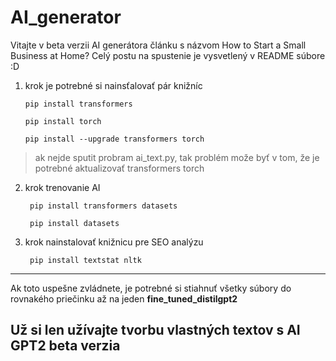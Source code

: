 # AI_generator
Vitajte v beta verzii AI generátora článku s názvom How to Start a Small Business at Home? Celý postu na spustenie je vysvetlený v README súbore :D

 1. krok je potrebné si nainsťalovať pár knižníc 

       
        pip install transformers
        
        pip install torch
        
        pip install --upgrade transformers torch
        

> ak nejde sputit probram ai_text.py, tak problém može byť v tom, že je potrebné aktualizovať transformers torch 


        
2. krok trenovanie AI

        pip install transformers datasets
        
        pip install datasets



3. krok nainstalovať knižnicu pre SEO analýzu

        pip install textstat nltk

-------

Ak toto uspešne zvládnete, je potrebné si stiahnuť všetky súbory do rovnakého priečinku až na jeden **fine_tuned_distilgpt2**

Už si len užívajte tvorbu vlastných textov s AI GPT2 beta verzia
-----
